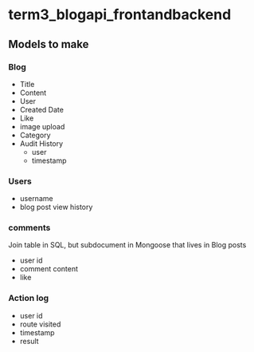 # term3_blogapi_frontandbackend

## Models to make

### Blog

- Title
- Content
- User
- Created Date
- Like
- image upload
- Category
- Audit History
    - user
    - timestamp

### Users

- username
- blog post view history

### comments

Join table in SQL, but subdocument in Mongoose that lives in Blog posts
- user id
- comment content 
- like

### Action log
- user id
- route visited
- timestamp
- result
